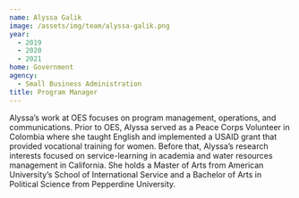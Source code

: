 ```yaml
---
name: Alyssa Galik
image: /assets/img/team/alyssa-galik.png
year:
  - 2019
  - 2020
  - 2021
home: Government
agency:
  - Small Business Administration
title: Program Manager
---
```

Alyssa’s work at OES focuses on program management, operations, and communications. Prior to OES, Alyssa served as a Peace Corps Volunteer in Colombia where she taught English and implemented a USAID grant that provided vocational training for women. Before that, Alyssa’s research interests focused on service-learning in academia and water resources management in California. She holds a Master of Arts from American University’s School of International Service and a Bachelor of Arts in Political Science from Pepperdine University.
